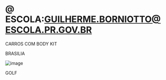 # @ ESCOLA:GUILHERME.BORNIOTTO@ESCOLA.PR.GOV.BR


CARROS COM BODY KIT











BRASILIA                                                        


![image](https://user-images.githubusercontent.com/110929380/185457320-ab1a95ac-e784-4254-a08e-1c39becc16e2.png)




GOLF


